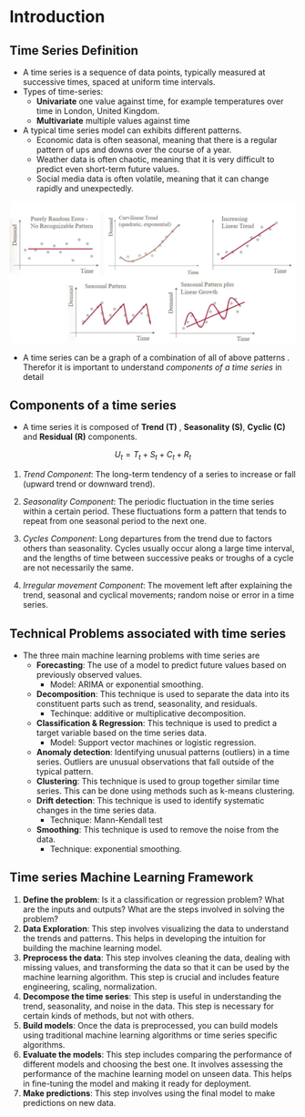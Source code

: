 # Introduction

## Time Series Definition

- A time series is a sequence of data points, typically measured at successive times, spaced at uniform time intervals.
- Types of time-series:
  - **Univariate** one value against time, for example temperatures over time in London, United Kingdom.
  - **Multivariate** multiple values against time
- A typical time series model can exhibits different patterns.
  - Economic data is often seasonal, meaning that there is a regular pattern of ups and downs over the course of a year.
  - Weather data is often chaotic, meaning that it is very difficult to predict even short-term future values.
  - Social media data is often volatile, meaning that it can change rapidly and unexpectedly.

<p align="center"><img src="../assets/img/time-series-pattern.webp"></p>

- A time series can be a graph of a combination of all of above patterns . Therefor it is important to understand _components of a time series_ in detail

## Components of a time series

- A time series it is composed of **Trend (T)** , **Seasonality (S)**, **Cyclic (C)** and **Residual (R)** components.

$$ U_t = T_t + S_t + C_t + R_t $$

1. _Trend Component_: The long-term tendency of a series to increase or fall (upward trend or downward trend).

2. _Seasonality Component_: The periodic fluctuation in the time series within a certain period. These fluctuations form a pattern that tends to repeat from one seasonal period to the next one.

3. _Cycles Component_: Long departures from the trend due to factors others than seasonality. Cycles usually occur along a large time interval, and the lengths of time between successive peaks or troughs of a cycle are not necessarily the same.

4. _Irregular movement Component_: The movement left after explaining the trend, seasonal and cyclical movements; random noise or error in a time series.

## Technical Problems associated with time series

- The three main machine learning problems with time series are
  - **Forecasting**: The use of a model to predict future values based on previously observed values.
    - Model: ARIMA or exponential smoothing.
  - **Decomposition**: This technique is used to separate the data into its constituent parts such as trend, seasonality, and residuals.
    - Techinque: additive or multiplicative decomposition.
  - **Classification & Regression**: This technique is used to predict a target variable based on the time series data.
    - Model: Support vector machines or logistic regression.
  - **Anomaly detection**: Identifying unusual patterns (outliers) in a time series. Outliers are unusual observations that fall outside of the typical pattern.
  - **Clustering**: This technique is used to group together similar time series. This can be done using methods such as k-means clustering.
  - **Drift detection**: This technique is used to identify systematic changes in the time series data.
    - Technique: Mann-Kendall test
  - **Smoothing**: This technique is used to remove the noise from the data.
    - Technique: exponential smoothing.

## Time series Machine Learning Framework

1. **Define the problem**: Is it a classification or regression problem? What are the inputs and outputs? What are the steps involved in solving the problem?
2. **Data Exploration**: This step involves visualizing the data to understand the trends and patterns. This helps in developing the intuition for building the machine learning model.
3. **Preprocess the data**: This step involves cleaning the data, dealing with missing values, and transforming the data so that it can be used by the machine learning algorithm. This step is crucial and includes feature engineering, scaling, normalization.
4. **Decompose the time series**: This step is useful in understanding the trend, seasonality, and noise in the data. This step is necessary for certain kinds of methods, but not with others.
5. **Build models**: Once the data is preprocessed, you can build models using traditional machine learning algorithms or time series specific algorithms.
6. **Evaluate the models**: This step includes comparing the performance of different models and choosing the best one. It involves assessing the performance of the machine learning model on unseen data. This helps in fine-tuning the model and making it ready for deployment.
7. **Make predictions**: This step involves using the final model to make predictions on new data.
